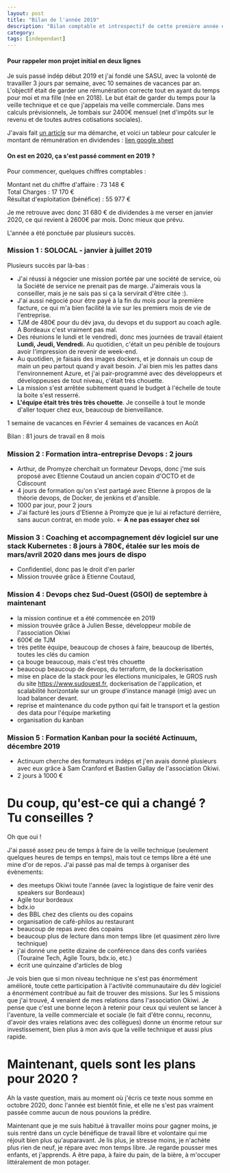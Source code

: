 ```yaml
---
layout: post
title: "Bilan de l'année 2019"
description: "Bilan comptable et introspectif de cette première année en indépendant"
category: 
tags: [independant]
---
```


#### Pour rappeler mon projet initial en deux lignes  

Je suis passé indép début 2019 et j'ai fondé une SASU, avec la volonté de travailler 3 jours par semaine, avec 10 semaines de vacances par an.
L'objectif était de garder une rémunération correcte tout en ayant du temps pour moi et ma fille (née en 2018). Le but était de garder du temps pour la veille technique et ce que j'appelais ma veille commerciale.
Dans mes calculs prévisionnels, Je tombais sur 2400€ mensuel (net d'impôts sur le revenu et de toutes autres cotisations sociales).

J'avais fait [un article](http://fabien-lamarque.eu/3-jours-pour-eux,-4-jours-pour-moi/) sur ma démarche, et voici un tableur pour calculer le montant de rémunération en dividendes : [lien google sheet](https://docs.google.com/spreadsheets/d/1DEdNL_318McOga50-6V5iCfooWyqcsC3P1HbeO1dX-c/edit?usp=sharing)

#### On est en 2020, ça s'est passé comment en 2019 ?

Pour commencer, quelques chiffres comptables : 

Montant net du chiffre d'affaire : 73 148 €     
Total Charges : 17 170 €    
Résultat d'exploitation (bénéfice) : 55 977 €     

Je me retrouve avec donc 31 680 € de dividendes à me verser en janvier 2020, ce qui revient à 2600€ par mois. Donc mieux que prévu.

L'année a été ponctuée par plusieurs succès. 

### Mission 1 : SOLOCAL - janvier à juillet 2019


Plusieurs succès par là-bas :

* J'ai réussi à négocier une mission portée par une société de service, où la Société de service ne prenait pas de marge. J'aimerais vous la conseiller, mais je ne sais pas si ça la servirait d'être citée :).
* J'ai aussi négocié pour être payé à la fin du mois pour la première facture, ce qui m'a bien facilité la vie sur les premiers mois de vie de l'entreprise.
* TJM de 480€ pour du dév java, du devops et du support au coach agile. A Bordeaux c'est vraiment pas mal.
* Des réunions le lundi et le vendredi, donc mes journées de travail étaient **Lundi, Jeudi, Vendredi.** Au quotidien, c'était un 
peu pénible de toujours avoir l'impression de revenir de week-end.
* Au quotidien, je faisais des images dockers, et je donnais un coup de main un peu partout quand y avait besoin. J'ai bien mis les pattes dans l'environnement Azure, et j'ai pair-programmé avec 
des développeurs et développeuses de tout niveau, c'était très chouette.
* La mission s'est arrêtée subitement quand le budget à l'échelle de toute la boite s'est resserré.
* **L'équipe était très très très chouette**. Je conseille à tout le monde d'aller toquer chez eux, beaucoup de bienveillance.

1 semaine de vacances en Février
4 semaines de vacances en Août

Bilan : 81 jours de travail en 8 mois

### Mission 2 : Formation intra-entreprise Devops : 2 jours

* Arthur, de Promyze cherchait un formateur Devops, donc j'me suis proposé avec Etienne Coutaud un ancien copain d'OCTO et de Cdiscount
* 4 jours de formation qu'on s'est partagé avec Etienne à propos de la théorie devops, de Docker, de jenkins et d'ansible.
* 1000 par jour, pour 2 jours
* J'ai facturé les jours d'Etienne à Promyze que je lui ai refacturé derrière, sans aucun contrat, en mode yolo. <- **A ne pas essayer chez soi**

### Mission 3 : Coaching et accompagnement dév logiciel sur une stack Kubernetes : 8 jours à 780€, étalée sur les mois de mars/avril 2020 dans mes jours de dispo

* Confidentiel, donc pas le droit d'en parler
* Mission trouvée grâce à Etienne Coutaud, 

###  Mission 4 : Devops chez Sud-Ouest (GSOI) de septembre à maintenant

* la mission continue et a été commencée en 2019
* mission trouvée grâce à Julien Besse, développeur mobile de l'association Okiwi
* 600€ de TJM
* très petite équipe, beaucoup de choses à faire, beaucoup de libertés, toutes les clés du camion
* ça bouge beaucoup, mais c'est très chouette
* beaucoup beaucoup de devops, du terraform, de la dockerisation
* mise en place de la stack pour les élections municipales, le GROS rush du site https://www.sudouest.fr, dockerisation de l'application, 
et scalabilité horizontale sur un groupe d'instance managé (mig) avec un load balancer devant.
* reprise et maintenance du code python qui fait le transport et la gestion des data pour l'équipe marketing
* organisation du kanban


### Mission 5 : Formation Kanban pour la société Actinuum, décembre 2019

* Actinuum cherche des formateurs indéps et j'en avais donné plusieurs avec eux grâce à Sam Cranford et Bastien Gallay de l'association Okiwi.
* 2 jours à 1000 €

# Du coup, qu'est-ce qui a changé ? Tu conseilles ?

Oh que oui !

J'ai passé assez peu de temps à faire de la veille technique (seulement quelques heures de temps en temps), mais tout ce temps libre a été une mine d'or de repos.
J'ai passé pas mal de temps à organiser des évènements:
* des meetups Okiwi toute l'année (avec la logistique de faire venir des speakers sur Bordeaux)
* Agile tour bordeaux
* bdx.io 
* des BBL chez des clients ou des copains
* organisation de café-philos au restaurant
* beaucoup de repas avec des copains
* beaucoup plus de lecture dans mon temps libre (et quasiment zéro livre technique)
* j'ai donné une petite dizaine de conférence dans des confs variées (Touraine Tech, Agile Tours, bdx.io, etc.)
* écrit une quinzaine d'articles de blog

Je vois bien que si mon niveau technique ne s'est pas énormément amélioré, toute cette participation à l'activité communautaire du dév logiciel a énormément contribué 
au fait de trouver des missions. Sur les 5 missions que j'ai trouvé, 4 venaient de mes relations dans l'association Okiwi. Je pense que c'est
une bonne leçon à retenir pour ceux qui veulent se lancer à l'aventure, la veille commerciale et sociale (le fait d'être connu, reconnu, d'avoir des vraies relations avec 
des collègues) donne un énorme retour sur investissement, bien plus à mon avis que la veille technique et aussi plus rapide.

# Maintenant, quels sont les plans pour 2020 ?

Ah la vaste question, mais au moment où j'écris ce texte nous somme en octobre 2020, donc l'année est bientôt finie, et elle ne s'est pas vraiment passée comme aucun de nous pouvions 
la prédire.

Maintenant que je me suis habitué à travailler moins pour gagner moins, je suis rentré dans un cycle bénéfique de travail libre et volontaire qui me réjouit bien plus qu'auparavant.
Je lis plus, je stresse moins, je n'achète plus rien de neuf, je répare avec mon temps libre. Je regarde pousser mes enfants, et j'apprends. A être papa, à faire du pain, de la bière, à m'occuper littéralement de mon potager.




